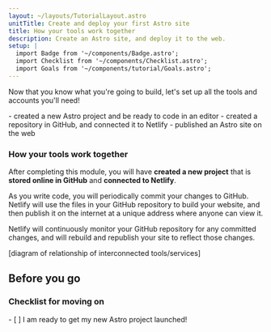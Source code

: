 ```yaml
---
layout: ~/layouts/TutorialLayout.astro
unitTitle: Create and deploy your first Astro site
title: How your tools work together
description: Create an Astro site, and deploy it to the web.
setup: |
  import Badge from '~/components/Badge.astro';
  import Checklist from '~/components/Checklist.astro';
  import Goals from '~/components/tutorial/Goals.astro';
---
```


Now that you know what you're going to build, let's set up all the tools and accounts you'll need!

<Goals>
  - created a new Astro project and be ready to code in an editor
  - created a repository in GitHub, and connected it to Netlify
  - published an Astro site on the web
</Goals>

### How your tools work together

After completing this module, you will have **created a new project** that is **stored online in GitHub** and **connected to Netlify**. 

As you write code, you will periodically commit your changes to GitHub. Netlify will use the files in your GitHub repository to build your website, and then publish it on the internet at a unique address where anyone can view it.

Netlify will continuously monitor your GitHub repository for any committed changes, and will rebuild and republish your site to reflect those changes.

[diagram of relationship of interconnected tools/services]

## Before you go

### Checklist for moving on

<Checklist key="setup">
- [ ] I am ready to get my new Astro project launched!
</Checklist>

